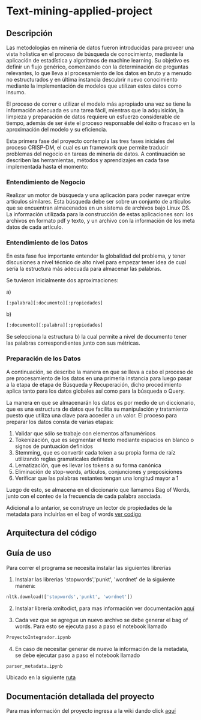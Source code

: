 # Text-mining-applied-project

## Descripción

Las metodologías en minería de datos fueron introducidas para proveer una vista holística en el proceso
de búsqueda de conocimiento, mediante la aplicación de estadística y algoritmos de machine learning. Su objetivo es definir un flujo genérico, comenzando con la determinación de preguntas relevantes, lo que lleva al procesamiento de los datos en bruto y a menudo no estructurados y en última instancia descubrir nuevo conocimiento mediante la implementación de modelos que utilizan estos datos como insumo.

El proceso de correr o utilizar el modelo más apropiado una vez se tiene la información adecuada es una tarea fácil, mientras que la adquisición, la limpieza y preparación de datos requiere un esfuerzo considerable de tiempo, además de ser éste el proceso responsable del éxito o fracaso en la aproximación del modelo y su eficiencia.

Esta primera fase del proyecto contempla las tres fases iniciales del proceso CRISP-DM, el cual es un framework que permite traducir problemas del negocio en tareas de minería de datos. A continuación se describen las herramientas, métodos y aprendizajes en cada fase implementada hasta el momento:

### Entendimiento de Negocio

Realizar un motor de búsqueda y una aplicación para poder navegar entre artículos similares. Esta búsqueda debe ser sobre un conjunto de artículos que se encuentran almacenados en un sistema de archivos bajo Linux OS. La información utilizada para la construcción de estas aplicaciones son: los archivos en formato pdf y texto, y un archivo con la información de los meta datos de cada artículo.

### Entendimiento de los Datos

En esta fase fue importante entender la globalidad del problema, y tener discusiones a nivel técnico de alto nivel para empezar tener idea de cual sería la estructura más adecuada para almacenar las palabras.

Se tuvieron inicialmente dos aproximaciones:

a)
```python
[:palabra][:documento][:propiedades]
```
b) 

```python
[:documento][:palabra][:propiedades]
```

Se selecciona la estructura b) la cual permite a nivel de documento tener las palabras correspondientes junto con sus métricas.

### Preparación de los Datos

A continuación, se describe la manera en que se lleva a cabo el proceso de pre procesamiento de los datos en una primeria instancia para luego pasar a la etapa de etapa de Búsqueda y Recuperación, dicho procedimiento aplica tanto para los datos globales así como para la búsqueda o Query.

La manera en que se almacenarán los datos es por medio de un diccionario, que es una estructura de datos que facilita su manipulación y tratamiento puesto que utiliza una clave para acceder a un valor. El proceso para preparar los datos consta de varias etapas:

1. Validar que sólo se trabaje con elementos alfanuméricos
2. Tokenización, que es segmentar el texto mediante espacios en blanco o signos de puntuación definidos
3. Stemming, que es convertir cada token a su propia forma de raíz utilizando reglas gramaticales definidas
4. Lematización, que es llevar los tokens a su forma canónica
5. Eliminación de stop-words, artículos, conjunciones y preposiciones
6. Verificar que las palabras restantes tengan una longitud mayor a 1

Luego de esto, se almacena en el diccionario que llamamos Bag of Words, junto con el conteo de la frecuencia de cada palabra asociada.

Adicional a lo antarior, se construye un lector de propiedades de la metadata para incluirlas en el bag of words [ver codigo](https://github.com/franco18/text-mining-applied-project/tree/master/xml_parser)


## Arquitectura del código

## Guía de uso

Para correr el programa se necesita instalar las siguientes librerías

1. Instalar las librerias 'stopwords','punkt', 'wordnet' de la siguiente manera:
```python
nltk.download(['stopwords','punkt', 'wordnet'])
```

2. Instalar librería xmltodict, para mas información ver documentación [aquí](https://github.com/martinblech/xmltodict#xmltodict)

3. Cada vez que se agregue un nuevo archivo se debe generar el bag of words. Para esto se ejecuta paso a paso el notebook llamado 

```python
ProyectoIntegrador.ipynb
```

4. En caso de necesitar generar de nuevo la información de la metadata, se debe ejecutar paso a paso el notebook llamado

```python
parser_metadata.ipynb
```

Ubicado en la siguiente [ruta](https://github.com/franco18/text-mining-applied-project/blob/master/xml_parser/parser_metadata.ipynb)

## Documentación detallada del proyecto

Para mas información del proyecto ingresa a la wiki dando click [aquí](https://github.com/franco18/text-mining-applied-project/wiki/Documentaci%C3%B3n-detallada-proyecto)

